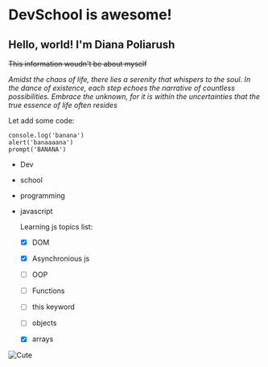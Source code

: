 # DevSchool is awesome!
## Hello, world! I'm Diana Poliarush

~~This information woudn't be about myself~~

_Amidst the chaos of life, there lies a serenity that whispers to the soul. In the dance of existence, each step echoes the narrative of countless possibilities. Embrace the unknown, for it is within the uncertainties that the true essence of life often resides_


 
Let add some code:
```
console.log('banana')
alert('banaaaana')
prompt('BANANA')
```
- Dev
- school
- programming
- javascript

  Learning js topics list:
  - [x] DOM 
  - [x] Asynchronious js
  - [ ] OOP
  - [ ] Functions
  - [ ] this keyword
  - [ ] objects
  - [x] arrays


![Cute](https://news.liga.net/images/general/2019/09/11/20190911154809-5288.jpg?v=1568211325)

